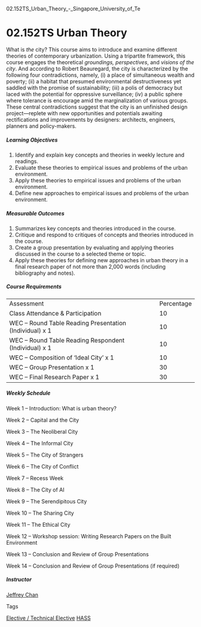 02.152TS_Urban_Theory_-_Singapore_University_of_Te



02.152TS Urban Theory
=====================

What is *the* city? This course aims to introduce and examine different theories of contemporary urbanization. Using a tripartite framework, this course engages the theoretical *groundings, perspectives*, and *visions of the city*. And according to Robert Beauregard, the city is characterized by the following four contradictions, namely, (i) a place of simultaneous wealth and poverty; (ii) a habitat that presumed environmental destructiveness yet saddled with the promise of sustainability; (iii) a polis of democracy but laced with the potential for oppressive surveillance; (iv) a public sphere where tolerance is encourage amid the marginalization of various groups. These central contradictions suggest that the city is an unfinished design project—replete with new opportunities and potentials awaiting rectifications and improvements by designers: architects, engineers, planners and policy-makers.



##### **Learning Objectives**



1. Identify and explain key concepts and theories in weekly lecture and readings.  
2. Evaluate these theories to empirical issues and problems of the urban environment.  
3. Apply these theories to empirical issues and problems of the urban environment.  
4. Define new approaches to empirical issues and problems of the urban environment.



##### **Measurable Outcomes**



1. Summarizes key concepts and theories introduced in the course.  
2. Critique and respond to critiques of concepts and theories introduced in the course.  
3. Create a group presentation by evaluating and applying theories discussed in the course to a selected theme or topic.  
4. Apply these theories for defining new approaches in urban theory in a final research paper of not more than 2,000 words (including bibliography and notes).



##### **Course Requirements**



|  |  |
| --- | --- |
| Assessment | Percentage |
| Class Attendance & Participation | 10 |
| WEC – Round Table Reading Presentation (Individual) x 1 | 10 |
| WEC – Round Table Reading Respondent (Individual) x 1 | 10 |
| WEC – Composition of ‘Ideal City’ x 1 | 10 |
| WEC – Group Presentation x 1 | 30 |
| WEC – Final Research Paper x 1 | 30 |



##### **Weekly Schedule**



Week 1 – Introduction: What is urban theory?



Week 2 – Capital and the City



Week 3 – The Neoliberal City



Week 4 – The Informal City



Week 5 – The City of Strangers



Week 6 – The City of Conflict



Week 7 – Recess Week



Week 8 – The City of AI



Week 9 – The Serendipitous City



Week 10 – The Sharing City



Week 11 – The Ethical City



Week 12 – Workshop session: Writing Research Papers on the Built Environment



Week 13 – Conclusion and Review of Group Presentations



Week 14 – Conclusion and Review of Group Presentations (if required)



##### **Instructor**



[Jeffrey Chan](/profile/jeffrey-chan-kok-hui/)

Tags

[Elective / Technical Elective](/education/undergraduate/courses/?course-type=853)
[HASS](/education/undergraduate/courses/?pillar-cluster=56)

